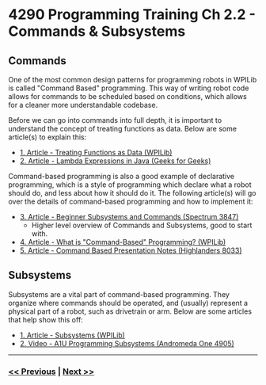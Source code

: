# 4290 Programming Training Ch 2.2 - Commands & Subsystems
## Commands
One of the most common design patterns for programming robots in WPILib is called "Command Based" programming. This way of writing robot code allows for commands to be scheduled based on conditions, which allows for a cleaner more understandable codebase.

Before we can go into commands into full depth, it is important to understand the concept of treating functions as data. Below are some article(s) to explain this:
- [1. Article - Treating Functions as Data (WPILib)](https://docs.wpilib.org/en/stable/docs/software/basic-programming/functions-as-data.html#method-references)
- [2. Article - Lambda Expressions in Java (Geeks for Geeks)](https://www.geeksforgeeks.org/lambda-expressions-java-8/)

Command-based programming is also a good example of declarative programming, which is a style of programming which declare what a robot should do, and less about how it should do it. The following article(s) will go over the details of command-based programming and how to implement it:
- [3. Article - Beginner Subsystems and Commands (Spectrum 3847)](https://docs.google.com/presentation/d/e/2PACX-1vR-73OU1Q2f0C9cJMM9ZtX12QNSbEe2apapZbLYKaGS0XfJnP8J3QAU7D-1nZo5ITMpi3DTCwoR9Yh5/pub?start=false&loop=false&delayms=3000#slide=id.p)
  - Higher level overview of Commands and Subsystems, good to start with.
- [4. Article - What is "Command-Based" Programming? (WPILib)](https://docs.wpilib.org/en/stable/docs/software/commandbased/what-is-command-based.html)
- [5. Article - Command Based Presentation Notes (Highlanders 8033)](https://github.com/HighlanderRobotics/Highlanders-Training/blob/main/CommandBasedPresentationNotes.md)


## Subsystems
Subsystems are a vital part of command-based programming. They organize where commands should be operated, and (usually) represent a physical part of a robot, such as drivetrain or arm. Below are some articles that help show this off:
- [1. Article - Subsystems (WPILib)](https://docs.wpilib.org/en/stable/docs/software/commandbased/subsystems.html)
- [2. Video - A1U Programming Subsystems (Andromeda One 4905)](https://www.youtube.com/watch?v=tqYLH_EsS04&t=311s)

---

### [<< Previous](./1_frc_terms.md) | [Next >>](./3_joysticks_controllers.md)